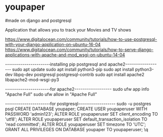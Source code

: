 # youpaper
#made on django and postgresql


Application that allows you to track your Movies and TV shows

https://www.digitalocean.com/community/tutorials/how-to-use-postgresql-with-your-django-application-on-ubuntu-16-04
https://www.digitalocean.com/community/tutorials/how-to-serve-django-applications-with-apache-and-mod_wsgi-on-ubuntu-14-04


-----------------------installing pip postgresql and apache2-------------------
sudo apt update
sudo apt install python3-pip
sudo apt install python3-dev libpq-dev postgresql postgresql-contrib
sudo apt install apache2 libapache2-mod-wsgi-py3


-----------------------for apache2-------------------
sudo ufw app info "Apache Full"
sudo ufw allow in "Apache Full"





-----------------------for postgresql-------------------
sudo -u postgres psql
CREATE DATABASE youpaper;
CREATE USER youpaperuser WITH PASSWORD 'admin123';
ALTER ROLE youpaperuser SET client_encoding TO 'utf8';
ALTER ROLE youpaperuser SET default_transaction_isolation TO 'read committed';
ALTER ROLE youpaperuser SET timezone TO 'UTC';
GRANT ALL PRIVILEGES ON DATABASE youpaper TO youpaperuser;
\q
